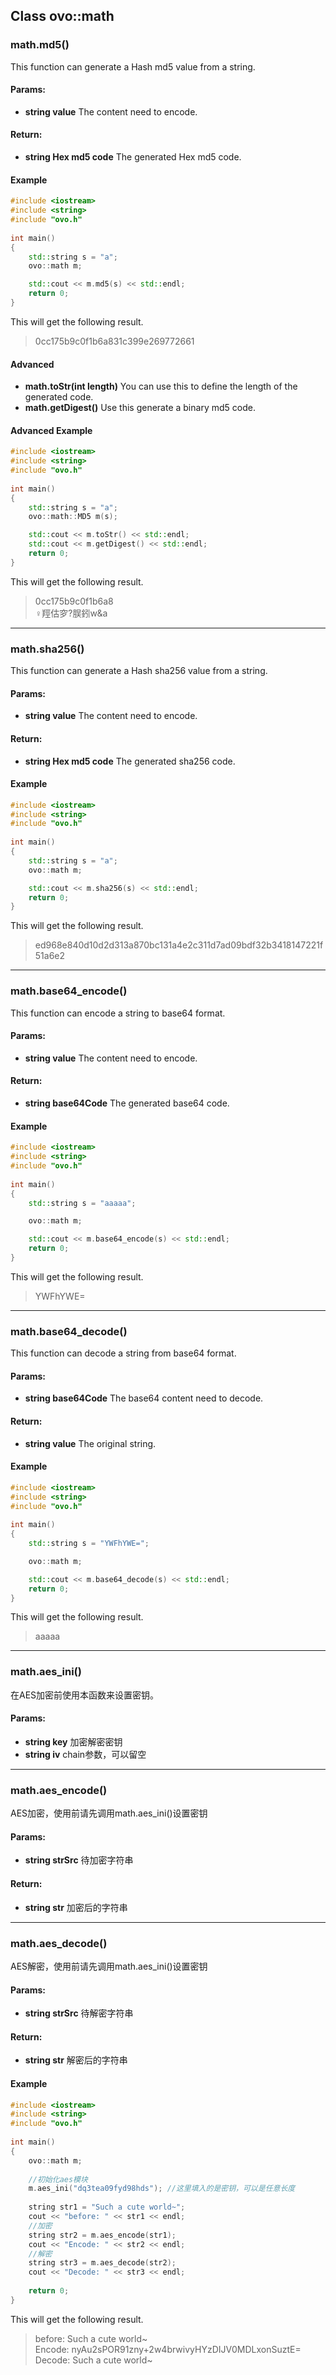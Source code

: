 ## Class ovo::math

### math.md5()
This function can generate a Hash md5 value from a string.
#### Params:
 - **string value** The content need to encode.
#### Return:
 - **string Hex md5 code** The generated Hex md5 code.
#### Example
````C++
#include <iostream>
#include <string>
#include "ovo.h"
  
int main()
{
    std::string s = "a";
    ovo::math m;

    std::cout << m.md5(s) << std::endl;
    return 0;
}
````
This will get the following result.
>0cc175b9c0f1b6a831c399e269772661
#### Advanced
 - **math.toStr(int length)** You can use this to define the length of the generated code.
 - **math.getDigest()** Use this generate a binary md5 code.
#### Advanced Example
````C++
#include <iostream>
#include <string>
#include "ovo.h"
  
int main()
{
    std::string s = "a";
    ovo::math::MD5 m(s);

    std::cout << m.toStr() << std::endl;
    std::cout << m.getDigest() << std::endl;
    return 0;
}
````
This will get the following result.
>0cc175b9c0f1b6a8<br/>
>♀羥估穸?脵鈏w&a
--------------
### math.sha256()
This function can generate a Hash sha256 value from a string.
#### Params:
 - **string value** The content need to encode.
#### Return:
 - **string Hex md5 code** The generated sha256 code.
#### Example
````C++
#include <iostream>
#include <string>
#include "ovo.h"
  
int main()
{
    std::string s = "a";
    ovo::math m;

    std::cout << m.sha256(s) << std::endl;
    return 0;
}
````
This will get the following result.
>ed968e840d10d2d313a870bc131a4e2c311d7ad09bdf32b3418147221f51a6e2
----------------------
### math.base64_encode()
This function can encode a string to base64 format.
#### Params:
 - **string value** The content need to encode.
#### Return:
 - **string base64Code** The generated base64 code.
#### Example
````C++
#include <iostream>
#include <string>
#include "ovo.h"
  
int main()
{
    std::string s = "aaaaa";

    ovo::math m;

    std::cout << m.base64_encode(s) << std::endl;
    return 0;
}
````
This will get the following result.
>YWFhYWE=
--------------
### math.base64_decode()
This function can decode a string from base64 format.
#### Params:
 - **string base64Code** The base64 content need to decode.
#### Return:
 - **string value** The original string.
#### Example
````C++
#include <iostream>
#include <string>
#include "ovo.h"
  
int main()
{
    std::string s = "YWFhYWE=";

    ovo::math m;

    std::cout << m.base64_decode(s) << std::endl;
    return 0;
}
````
This will get the following result.
>aaaaa

--------------
### math.aes_ini()
在AES加密前使用本函数来设置密钥。
#### Params:
 - **string key** 加密解密密钥
 - **string iv** chain参数，可以留空
 
------------
### math.aes_encode()
AES加密，使用前请先调用math.aes_ini()设置密钥
#### Params:
 - **string strSrc** 待加密字符串
#### Return:
 - **string str** 加密后的字符串
--------------
### math.aes_decode()
AES解密，使用前请先调用math.aes_ini()设置密钥
#### Params:
 - **string strSrc** 待解密字符串
#### Return:
 - **string str** 解密后的字符串
#### Example
````C++
#include <iostream>
#include <string>
#include "ovo.h"
  
int main()
{
    ovo::math m;
    
    //初始化aes模块
    m.aes_ini("dq3tea09fyd98hds"); //这里填入的是密钥，可以是任意长度
    
    string str1 = "Such a cute world~";
    cout << "before: " << str1 << endl;
    //加密
    string str2 = m.aes_encode(str1);
    cout << "Encode: " << str2 << endl;
    //解密
    string str3 = m.aes_decode(str2);
    cout << "Decode: " << str3 << endl;
    
    return 0;
}
````
This will get the following result.
> before: Such a cute world~<br/>
> Encode: nyAu2sPOR91zny+2w4brwivyHYzDIJV0MDLxonSuztE=<br/>
> Decode: Such a cute world~<br/>

